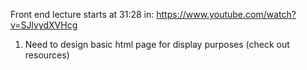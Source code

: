 Front end lecture starts at 31:28 in: https://www.youtube.com/watch?v=SJlvydXVHcg

1) Need to design basic html page for display purposes (check out resources)

